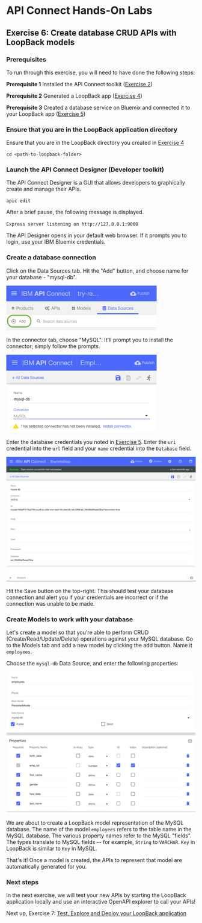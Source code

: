 # API Connect Hands-On Labs

## Exercise 6: Create database CRUD APIs with LoopBack models

### Prerequisites

To run through this exercise, you will need to have done the following steps:

**Prerequisite 1** Installed the API Connect toolkit ([Exercise 2](../ex2))

**Prerequisite 2** Generated a LoopBack app ([Exercise 4](../ex4))

**Prerequisite 3** Created a database service on Bluemix and connected it to your LoopBack app ([Exercise 5](../ex5))

### Ensure that you are in the LoopBack application directory

Ensure that you are in the LoopBack directory you created in [Exercise 4](../ex4)

```
cd <path-to-loopback-folder>
```

### Launch the API Connect Designer (Developer toolkit)

The API Connect Designer is a GUI that allows developers to graphically create and manage their APIs. 

```
apic edit
```

After a brief pause, the following message is displayed.

`Express server listening on http://127.0.0.1:9000`

The API Designer opens in your default web browser. If it prompts you to login, use your IBM Bluemix credentials.

### Create a database connection

Click on the Data Sources tab. Hit the "Add" button, and choose name for your database - "mysql-db".

<img src="SS1.png"  width="400">

In the connector tab, choose "MySQL". It'll prompt you to install the connector; simply follow the prompts.

<img src="SS2.png"  width="400">

Enter the database credentials you noted in [Exercise 5](../ex5). Enter the `uri` credential into the `url` field and your `name` credential into the `Database` field. 

<img src="SS4.png"  width="600">

Hit the Save button on the top-right. This should test your database connection and alert you if your credentials are incorrect or if the connection was unable to be made.

### Create Models to work with your database

Let's create a model so that you're able to perform CRUD (Create/Read/Update/Delete) operations against your MySQL database. Go to the Models tab and add a new model by clicking the add button. Name it `employees`.

Choose the `mysql-db` Data Source, and enter the following properties:

<img src="SS3.png"  width="750">

We are about to create a LoopBack model representation of the MySQL database. The name of the model `employees` refers to the table name in the MySQL database. The various property names refer to the MySQL "fields". The types translate to MySQL fields -- for example, `String` to `VARCHAR`. `Key` in LoopBack is similar to `Key` in MySQL.

That's it! Once a model is created, the APIs to represent that model are automatically generated for you.

### Next steps

In the next exercise, we will test your new APIs by starting the LoopBack application locally and use an interactive OpenAPI explorer to call your APIs!

Next up, Exercise 7: [Test, Explore and Deploy your LoopBack application](../ex7)
